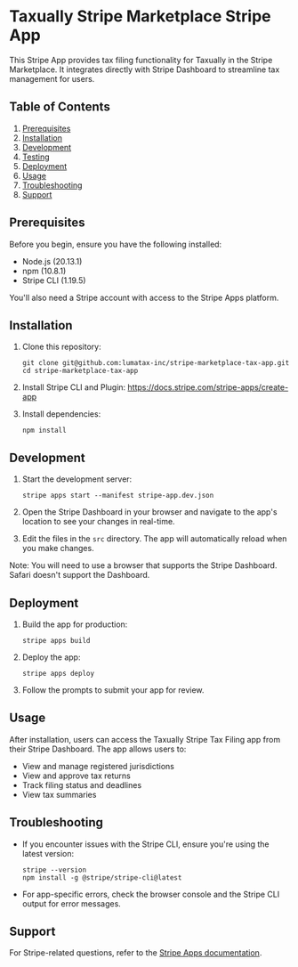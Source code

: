 # Taxually Stripe Marketplace Stripe App

This Stripe App provides tax filing functionality for Taxually in the Stripe Marketplace. 
It integrates directly with Stripe Dashboard to streamline tax management for users.

## Table of Contents

1. [Prerequisites](#prerequisites)
2. [Installation](#installation)
3. [Development](#development)
4. [Testing](#testing)
5. [Deployment](#deployment)
6. [Usage](#usage)
7. [Troubleshooting](#troubleshooting)
8. [Support](#support)

## Prerequisites

Before you begin, ensure you have the following installed:
- Node.js (20.13.1)
- npm (10.8.1)
- Stripe CLI (1.19.5)

You'll also need a Stripe account with access to the Stripe Apps platform.

## Installation

1. Clone this repository:
   ```
   git clone git@github.com:lumatax-inc/stripe-marketplace-tax-app.git
   cd stripe-marketplace-tax-app
   ```
2. Install Stripe CLI and Plugin: https://docs.stripe.com/stripe-apps/create-app

3. Install dependencies:
   ```
   npm install
   ```

## Development

1. Start the development server:
   ```
   stripe apps start --manifest stripe-app.dev.json
   ```

2. Open the Stripe Dashboard in your browser and navigate to the app's location to see your changes in real-time.

3. Edit the files in the `src` directory. The app will automatically reload when you make changes.

Note: You will need to use a browser that supports the Stripe Dashboard. Safari doesn't support the Dashboard.

## Deployment

1. Build the app for production:
   ```
   stripe apps build
   ```

2. Deploy the app:
   ```
   stripe apps deploy
   ```

3. Follow the prompts to submit your app for review.


## Usage

After installation, users can access the Taxually Stripe Tax Filing app from their Stripe Dashboard. 
The app allows users to:

- View and manage registered jurisdictions
- View and approve tax returns
- Track filing status and deadlines
- View tax summaries

## Troubleshooting

- If you encounter issues with the Stripe CLI, ensure you're using the latest version:
  ```
  stripe --version
  npm install -g @stripe/stripe-cli@latest
  ```

- For app-specific errors, check the browser console and the Stripe CLI output for error messages.

## Support

For Stripe-related questions, refer to the [Stripe Apps documentation](https://docs.stripe.com/stripe-apps).
